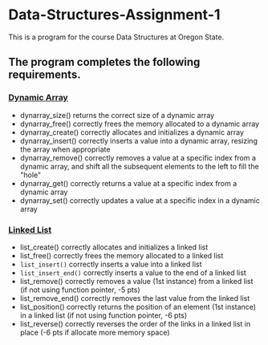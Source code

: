 # Data-Structures-Assignment-1
This is a program for the course Data Structures at Oregon State.

## The program completes the following requirements.

### <ins>Dynamic Array </ins>
- dynarray_size() returns the correct size of a dynamic array
- dynarray_free() correctly frees the memory allocated to a dynamic array
- dynarray_create() correctly allocates and initializes a dynamic array
- dynarray_insert() correctly inserts a value into a dynamic array, resizing the array when appropriate
- dynarray_remove() correctly removes a value at a specific index from a dynamic array, and shift all the subsequent elements to the left to fill the "hole"
- dynarray_get() correctly returns a value at a specific index from a dynamic array
- dynarray_set() correctly updates a value at a specific index in a dynamic array

### <ins>Linked List </ins>
- list_create() correctly allocates and initializes a linked list
- list_free() correctly frees the memory allocated to a linked list
- `list_insert()` correctly inserts a value into a linked list
- `list_insert_end()` correctly inserts a value to the end of a linked list
- list_remove() correctly removes a value (1st instance) from a linked list (if not using function pointer, -5 pts)
- list_remove_end() correctly removes the last value from the linked list
- list_position() correctly returns the position of an element (1st instance) in a linked list (if not using function pointer, -6 pts)
- list_reverse() correctly reverses the order of the links in a linked list in place (-6 pts if allocate more memory space)

